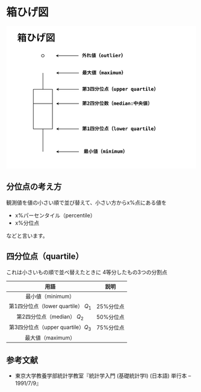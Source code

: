 # 箱ひげ図

![](images/箱ひげ図.png)

## 分位点の考え方

観測値を値の小さい順で並び替えて、小さい方からx%点にある値を

- x%パーセンタイル（percentile）
- x%分位点

などと言います。

## 四分位点（quartile）

これは小さいもの順で並べ替えたときに
4等分したもの3つの分割点

|用語|説明|
|:-:|:-:|
|最小値（minimum）||
|第1四分位点（lower quartile） $Q_1$|25%分位点|
|第2四分位点（median） $Q_2$|50%分位点|
|第3四分位点（upper quartile）$Q_3$|75%分位点|
|最大値（maximum）||

## 参考文献

- 東京大学教養学部統計学教室『統計学入門 (基礎統計学Ⅰ) (日本語) 単行本 – 1991/7/9』
